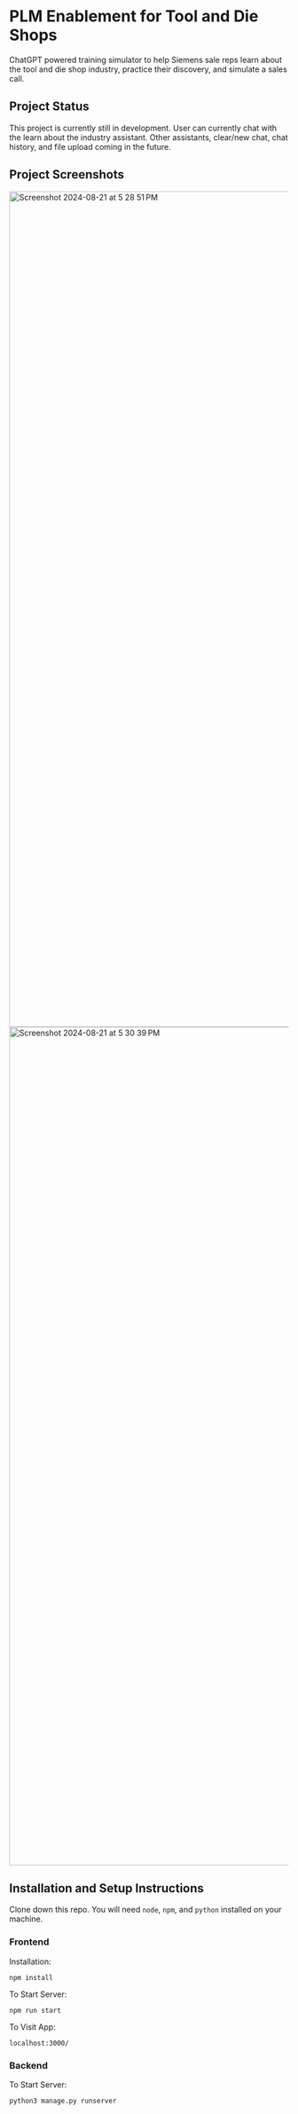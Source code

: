 # PLM Enablement for Tool and Die Shops
ChatGPT powered training simulator to help Siemens sale reps learn about the tool and die shop industry, practice their discovery, and simulate a sales call.
## Project Status
This project is currently still in development. User can currently chat with the learn about the industry assistant. Other assistants, clear/new chat, chat history, and file upload coming in the future.
## Project Screenshots
<img width="1507" alt="Screenshot 2024-08-21 at 5 28 51 PM" src="https://github.com/user-attachments/assets/7b822363-5f0c-488e-9d75-67513fbf0cc4">
<img width="1512" alt="Screenshot 2024-08-21 at 5 30 39 PM" src="https://github.com/user-attachments/assets/6e84590a-aac0-4aa8-ba3a-a19dfce36dce">

## Installation and Setup Instructions
Clone down this repo. You will need `node`, `npm`, and `python` installed on your machine.
### Frontend

Installation:

`npm install`  

To Start Server:

`npm run start`  

To Visit App:

`localhost:3000/` 

### Backend

To Start Server:

`python3 manage.py runserver`
